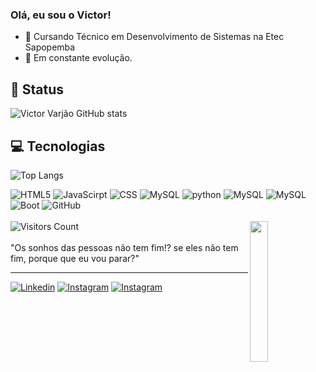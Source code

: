 ### Olá, eu sou o Victor! 

- 🏤 Cursando Técnico em Desenvolvimento de Sistemas na Etec Sapopemba
- 📌 Em constante evolução.
  
## 👾 Status

![Victor Varjão GitHub stats](https://github-readme-stats.vercel.app/api?username=Victor-Varjao&show_icons=true&theme=tokyonight)

## 💻 Tecnologias

![Top Langs](https://github-readme-stats.vercel.app/api/top-langs/?username=Victor-Varjao&layout=compact&theme=tokyonight)

<div style="display: inline_block">
  <img aling="center" alt="HTML5" src="https://img.shields.io/badge/HTML5-100000?style=for-the-badge&logo=html5&logoColor=orange">
  <img aling="center" alt="JavaScirpt" src="https://img.shields.io/badge/JavaScript-100000?style=for-the-badge&logo=javascript&logoColor=yellow">
  <img aling="center" alt="CSS" src="https://img.shields.io/badge/CSS3-100000?style=for-the-badge&logo=css3&logoColor=blue">
  <img aling="center" alt="MySQL" src="https://img.shields.io/badge/MariaDB-100000?style=for-the-badge&logo=microsoft-sql-server&logoColor=white">
  <img aling="center" alt="python" src="https://img.shields.io/badge/C%23-100000?style=for-the-badge&logo=c-sharp&logoColor=green">
    <img aling="center" alt="MySQL" src="https://img.shields.io/badge/Python-100000?style=for-the-badge&logo=python&logoColor=blue">
   <img aling="center" alt="MySQL" src="https://img.shields.io/badge/git-100000?style=for-the-badge&logo=git">
  <img aling="center" alt="Boot" src="https://img.shields.io/badge/Bootstrap-100000?style=for-the-badge&logo=bootstrap&logoColor=purple">
    <img alt="GitHub" src="https://camo.githubusercontent.com/912ca89796628095a091b16bd74b5016ea7f36ad49e1d49ac65d24abf49e099d/68747470733a2f2f696d672e736869656c64732e696f2f62616467652f6769746875622d3130303030303f7374796c653d666f722d7468652d6261646765266c6f676f3d676974687562" data-canonical-src="https://img.shields.io/badge/github-100000?style=for-the-badge&amp;logo=github">
  <br><br>
  <img alt="Visitors Count" src="https://visitcount.itsvg.in/api?id=Victor-Varjao&label=Profile%20Views&color=6&icon=0&pretty=false)](https://visitcount.itsvg.in)" data-canonical-src="https://visitcount.itsvg.in/api?id=Victor-Varjao&amp;icon=0&amp;color=11">
    <img align="right" width="24%" src="https://user-images.githubusercontent.com/5713670/87202985-820dcb80-c2b6-11ea-9f56-7ec461c497c3.gif"; display: inline-block;" data-target="animated-image.originalImage">
</div>
<div align="left" dir="auto">
<br>
"Os sonhos das pessoas não tem fim!? se eles não tem fim, porque que eu vou parar?"
<br>
<hr height="1">
  
[![Linkedin](https://img.shields.io/badge/LinkedIn-0077B5?style=for-the-badge&logo=linkedin&logoColor=white)](www.linkedin.com/in/victor-leonardo-da-silva-varjão-927387281)
[![Instagram](https://img.shields.io/badge/Instagram-E4405F?style=for-the-badge&logo=instagram&logoColor=white)](https://instagram.com/victor.o.varjao?igshid=NGExMmI2YTkyZg==)
[![Instagram](https://img.shields.io/badge/Discord-100990?style=for-the-badge&logo=discord&logoColor=white)](https://instagram.com/victor.o.varjao?igshid=NGExMmI2YTkyZg==)
